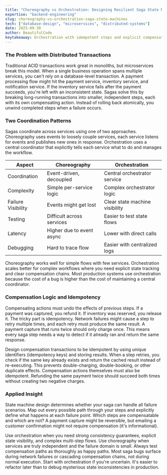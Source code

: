 ```yaml
---
title: "Choreography vs Orchestration: Designing Resilient Saga State Machines"
expertise: "backend-engineering"
slug: choreography-vs-orchestration-saga-state-machines
tech: ["database-design", "microservices", "distributed-systems"]
date: 2025-09-30
author: BeautifulCode
keytakeaway: Orchestration with idempotent steps and explicit compensation logic provides the reliability needed for complex distributed transactions, while choreography trades visibility for loose coupling in simpler domains.
---
```


### The Problem with Distributed Transactions

Traditional ACID transactions work great in monoliths, but microservices break this model. When a single business operation spans multiple services, you can't rely on a database-level transaction. A payment processing flow might hit the payment service, inventory service, and notification service. If the inventory service fails after the payment succeeds, you're left with an inconsistent state. Sagas solve this by breaking long-running transactions into smaller, independent steps, each with its own compensating action. Instead of rolling back atomically, you unwind completed steps when a failure occurs.

### Two Coordination Patterns

Sagas coordinate across services using one of two approaches. Choreography uses events to loosely couple services, each service listens for events and publishes new ones in response. Orchestration uses a central coordinator that explicitly tells each service what to do and manages the workflow.

| Aspect | Choreography | Orchestration |
|--------|-------------|---------------|
| Coordination | Event-driven, decoupled | Central orchestrator service |
| Complexity | Simple per-service logic | Complex orchestrator logic |
| Failure Visibility | Events might get lost | Clear state machine visibility |
| Testing | Difficult across services | Easier to test state flows |
| Latency | Higher due to event async | Lower with direct calls |
| Debugging | Hard to trace flow | Easier with centralized logs |

Choreography works well for simple flows with few services. Orchestration scales better for complex workflows where you need explicit state tracking and clear compensation chains. Most production systems use orchestration because the cost of a bug is higher than the cost of maintaining a central coordinator.

### Compensation Logic and Idempotency

Compensating actions must undo the effects of previous steps. If a payment was captured, you refund it. If inventory was reserved, you release it. The tricky part is idempotency. Network failures might cause a step to retry multiple times, and each retry must produce the same result. A payment capture that runs twice should only charge once. This means every saga step needs a way to detect if it already ran and return the same response.

Design compensation transactions to be idempotent by using unique identifiers (idempotency keys) and storing results. When a step retries, you check if the same key already exists and return the cached result instead of re-executing. This prevents double-charging, double-booking, or other duplicate effects. Compensation actions themselves must also be idempotent. Refunding the same payment twice should succeed both times without creating two negative charges.

### Applied Insight

State machine design determines whether your saga can handle all failure scenarios. Map out every possible path through your steps and explicitly define what happens at each failure point. Which steps are compensatable and which are not? A payment capture might be reversible, but emailing a customer confirmation might not require compensation (it's informational). 

Use orchestration when you need strong consistency guarantees, explicit state visibility, and complex multi-step flows. Use choreography when services are truly independent and the failure domain is small. Always test compensation paths as thoroughly as happy paths. Most saga bugs surface during network failures or cascading compensation chains, not during normal execution. Start with orchestration if you're uncertain. It's easier to refactor later than to debug mysterious state inconsistencies in production.